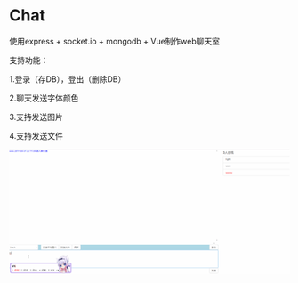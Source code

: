 # Chat

使用express + socket.io + mongodb + Vue制作web聊天室

支持功能：

1.登录（存DB），登出（删除DB）

2.聊天发送字体颜色

3.支持发送图片

4.支持发送文件

![操作演示](/public/img/chat.gif)
